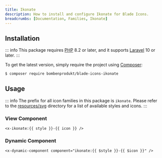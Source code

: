 ```yaml
---
title: Ikonate
description: How to install and configure Ikonate for Blade Icons.
breadcrumbs: [Documentation, Families, Ikonate]
---
```


## Installation

::: info
This package requires [PHP](https://www.php.net/) 8.2 or later, and it supports [Laravel](https://laravel.com/) 10 or later.
:::

To get the latest version, simply require the project using [Composer](https://getcomposer.org/):

```bash
$ composer require bombenprodukt/blade-icons-ikonate
```

## Usage

::: info
The prefix for all icon families in this package is `ikonate`. Please refer to the [resources/svg](https://github.com/BombenProdukt/blade-icons-ikonate/tree/main/resources/svg) directory for a list of available styles and icons.
:::

### View Component

```blade
<x-ikonate:{{ style }}-{{ icon }} />
```

### Dynamic Component

```blade
<x-dynamic-component component="ikonate:{{ $style }}-{{ $icon }}" />
```
